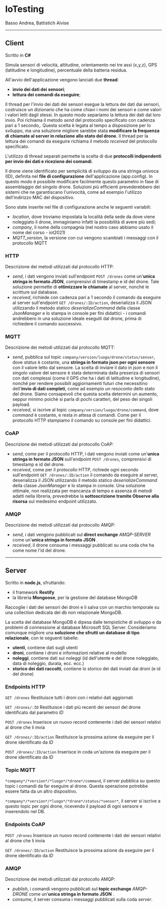 # IoTesting

Basso Andrea,
Battistich Alvise

---

## Client
Scritto in **C#**

Simula sensori di velocità, altitudine, orientamento nei tre assi (x,y,z), GPS (latitudine e longitudine), percentuale della batteria residua.

All'avvio dell'applicazione vengono lanciati due **thread**:
  - **invio dei dati dei sensori**; 
  - **lettura dei comandi da eseguire**;
 
 Il thread per l'invio dei dati dei sensori esegue la lettura dei dati dai sensori, costruisce un dizionario che ha come chiavi i nomi dei sensori e come valori i valori letti dagli stessi. In questo modo separiamo la lettura dei dati dal loro invio. Poi richiama il metodo *send* del protocollo specificato con cadenza pari a 1 secondo,. Questa scelta è legata al tempo a disposizione per lo sviluppo, ma una soluzione migliore sarebbe stata **modificare la frequenza di chiamate al server in relazione allo stato del drone**.
 Il thread per la lettura dei comandi da eseguire richiama il metodo *received* del protocollo specificato. 
 
L'utilizzo di thread separati permette la scelta di due **protocolli indipendenti per invio dei dati e ricezione dei comandi**.

Il drone viene identificato per semplicità di sviluppo da una stringa univoca (ID), definita nel **file di configurazione** dell'applicazione (app.config). In questo modo è possibile modificare facilmente questo parametro in fase di assemblaggio del singolo drone. Soluzioni più efficienti prevederebbero dei sistemi che ne garantiscano l'univocità, come ad esempio l'utilizzo dell'indirizzo MAC del dispositivo.

Sono state inserite nel file di configurazione anche le seguenti variabili:
  - *location*, dove troviamo impostata la località della sede da dove viene noleggiato il drone, immaginiamo infatti la possibilità di avere più sedi;
  - *company*, il nome della compagnia (nel nostro caso abbiamo usato il nome del corso - iot2021)
  - *MQTT_version*, la versione con cui vengono scambiati i messaggi con il protocollo MQTT

  ### HTTP
  Descrizione dei metodi utilizzati dal protocollo HTTP:
  - *send*, i dati vengono inviati sull'endpoint `POST /drones` come un'**unica stringa in formato JSON**, comprensivi di timestamp e id del drone. Tale soluzione permette di **ottimizzare le chiamate** al server, nonché le scritture sul database.
  - *received*, richiede con cadenza pari a 1 secondo il comando da eseguire al server sull'endpoint `GET /drones/:ID/action`, deserializza il JSON utilizzando il metodo statico *deserializeCommand* della classe *JsonManager* e lo stampa in console per fini didattici - i comandi andrebbero in una soluzione ideale eseguiti dal drone, prima di richiedere il comando successivo.

  ### MQTT
  Descrizione dei metodi utilizzati dal protocollo MQTT:
  - *send*, pubblica sul topic `company/version/luogo/drone/status/sensor`, dove *status* è costante, una **stringa in formato json per ogni sensore** con il valore letto dal sensore. La scelta di inviare il dato in json e non il singolo valore del sensore è stata determinata dalla presenza di sensori con dati complessi (come il GPS che ha i dati di latitudine e longitudine), nonché per rendere possibili aggiornamenti futuri che necessitino dell'**invio di dati completi**, come ad esempio un resoconto dello stato del drone. Siamo consapevoli che questa scelta determini un aumento, seppur minimo poichè si parla di pochi caratteri, del peso dei singoli payload.
  - *received*, si iscrive al topic `company/version/luogo/drone/command`, dove *command* è costante, e resta in attesa di comandi. Come per il protocollo HTTP stampiamo il comando su console per fini didattici.
  
  ### CoAP
  Descrizione dei metodi utilizzati dal protocollo CoAP:
  - *send*, come per il protocollo HTTP, i dati vengono inviati come un'**unica stringa in formato JSON** sull'endpoint `POST /drones`, comprensivi di timestamp e id del drone.
  - *received*, come per il protocollo HTTP, richiede ogni secondo sull'endpoint `GET /drones/:ID/action` il comando da eseguire al server, deserializza il JSON utilizzando il metodo statico *deserializeCommand* della classe *JsonManager* e lo stampa in console. Una soluzione ottimale, non realizzata per mancanza di tempo e assenza di metodi adatti nella libreria, prevedrebbe la **sottoscrizione tramite Observe alla risorsa** sul medesimo endpoint utilizzato.

  ### AMQP
  Descrizione dei metodi utilizzati dal protocollo AMQP:
  - *send*, i dati vengono pubblicati sul **direct exchange** *AMQP-SERVER*  come un'**unica stringa in formato JSON** .
  - *received*, il drone consuma i messaggi pubblicati su una coda che ha come nome l'id del drone.

---

## Server
Scritto in **node.js**, sfruttando:
  - il framework **Restify**
  - la libreria **Mongoose**, per la gestione del database MongoDB
 
Raccoglie i dati dei sensori dei droni e li salva con un marchio temporale su una collection dedicata del db non relazionale MongoDB. 

La scelta del database MongoDB è dipesa dalle tempistiche di sviluppo e da problemi di connessione al database Microsoft SQL Server. Consideriamo comunque migliore una **soluzione che sfrutti un database di tipo relazionale**, con le seguenti tabelle:
  - **utenti**, contiene dati sugli utenti
  - **droni**, contiene i droni e informazioni relative al modello
  - **noleggi**, contiene dati sui noleggi (id dell'utente e del drone noleggiato, data di noleggio, durata, ecc. ecc.)
  - **storico dei dati raccolti**, contiene lo storico dei dati inviati dai droni (e id del drone)

  ### Endpoints HTTP
  `GET /drones` Restituisce tutti i droni con i relativi dati aggiornati
  
  `GET /drones/:ID` Restituisce i dati più recenti dei sensori del drone identificato dal parametro *ID*
  
  `POST /drones` Inserisce un nuovo record contenente i dati dei sensori relativi al drone che li invia
  
  `GET /drones/:ID/action` Restituisce la prossima azione da eseguire per il drone identificato da *ID*
  
  `POST /drones/:ID/action` Inserisce in coda un'azione da eseguire per il drone identificato da *ID*
  
  ### Topic MQTT
  `*company*/*version*/*luogo*/*drone*/command`, il server pubblica su questo topic i comandi da far eseguire al drone. Questa operazione potrebbe essere fatta da un altro dispositivo.
  
  `*company*/*version*/*luogo*/*drone*/status/*sensor*`, il server si iscrive a questo topic per ogni drone, ricevendo il payload di ogni sensore e inserendolo nel DB.
  
  ### Endpoints CoAP
  `POST /drones` Inserisce un nuovo record contenente i dati dei sensori relativi al drone che li invia
  
  `GET /drones/:ID/action` Restituisce la prossima azione da eseguire per il drone identificato da *ID*
  
  ### AMQP
  Descrizione dei metodi utilizzati dal protocollo AMQP:
  - *publish*, i comandi vengono pubblicati sul **topic exchange** *AMQP-DRONE*  come un'**unica stringa in formato JSON** .
  - *consume*, il server consuma i messaggi pubblicati sulla coda *server*.
